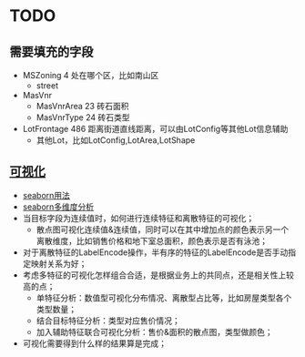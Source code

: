 # TODO 

## 需要填充的字段

- MSZoning 4 处在哪个区，比如南山区
	- street
- MasVnr
	- MasVnrArea 23 砖石面积
	- MasVnrType 24 砖石类型
- LotFrontage 486 距离街道直线距离，可以由LotConfig等其他Lot信息辅助
	- 其他Lot，比如LotConfig,LotArea,LotShape
    
## [可视化](https://github.com/NemoHoHaloAi/something_I_should_remember/blob/master/memo/iiam/iv/da_ml/%E6%95%B0%E6%8D%AE%E5%8F%AF%E8%A7%86%E5%8C%96/README.md)

- [seaborn用法](http://seaborn.pydata.org/examples/index.html)
- [seaborn多维度分析](https://www.jianshu.com/p/3ae90f227034)
- 当目标字段为连续值时，如何进行连续特征和离散特征的可视化；
	- 散点图可视化连续值&连续值，同时可以在其中增加点的颜色表示另一个离散维度，比如销售价格和地下室总面积，颜色表示是否有泳池；
- 对于离散特征的LabelEncode操作，半有序的特征的LabelEncode是否手动指定映射关系为好；
- 考虑多特征的可视化怎样组合合适，是根据业务上的共同点，还是相关性上较高的点；
	- 单特征分析：数值型可视化分布情况、离散型占比等，比如房屋类型各个类型数量；
	- 结合目标特征分析：类型对应售价情况；
	- 加入辅助特征联合可视化分析：售价&面积的散点图，类型做颜色；
- 可视化需要得到什么样的结果算是完成；

